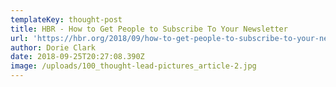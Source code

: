 ```yaml
---
templateKey: thought-post
title: HBR - How to Get People to Subscribe To Your Newsletter
url: 'https://hbr.org/2018/09/how-to-get-people-to-subscribe-to-your-newsletter'
author: Dorie Clark
date: 2018-09-25T20:27:08.390Z
image: /uploads/100_thought-lead-pictures_article-2.jpg
---
```


